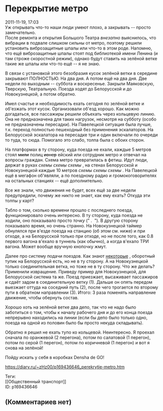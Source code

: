 Перекрытие метро
================

  
2011-11-19, 17:03  
 Уж открывать что-то наши люди умеют плохо, а закрывать -- просто замечательно.   
 После ремонта и открытия Большого Театра  *внезапно*  выяснилось, что вибрации в подвале слишком сильны от метро, поэтому решили установить виброзащитные шпалы или что-то в этом роде. Напомню, что ещё виброзащитные шпалы стоят под библиотекой имени Ленина (и там строже скоростной режим), однако будут ставить на зелёной ветке такие же шпалы или что-то ещё -- я не знаю.   
   
 В связи с установкой этого безобразия кусок зелёной ветки в середине закрывают ПОЛНОСТЬЮ. На два дня. А потом ещё на два дня. Две недели по выходным -- суббота и воскресенье. Закрыли Маяковскую, Тверскую, Театральную. Поезда ходят до Белорусской и до Новокузнецкой, а потом обратно.   
   
 Имел счастье и необходимость ехать сегодня по зелёной ветке и об'езжать этот кусок. Организовали об'езд хорошо. Как можно догадаться, все пассажиры решили объехать через кольцевую линию. Она не предназначена для таких нагрузок, несмотря на субботу (особо не предназначены пересадки). На Павелецкой ситуация была лучше, т.к. переход полностью пешеходный без применения эскалаторов. На Белорусской эскалатора на пересадке три и один включали по очереди то туда, то сюда. Помогало это слабо, толпа была с обоих сторон.   
   
 На платформах в ту сторону, куда поезда не ехали, каждые 5 метров стоял  ~~мили~~  полиц  ~~ионер~~  ейский или сотрудник метро и отвечал на вопросы граждан. Схема метро превратилась в фетиш. Идут люди, держат в руках  *схемы схемы схемы*  , на стенах Белорусской и Новокузнецкой каждые 10 метров  *схемы схемы схемы*  . На Павелецкой ещё в мегафон об'являли, а по поездному радио и громокоговорителях на остальных станциях -- ещё дополнительно.   
   
 Все же знали, что движения не будет, всех ещё за две недели предупредили, почему же никто не знает, как ему ехать? Откуда эти толпы у карт?   
   
 Табло о том, сколько времени прошло с последнего поезда, функционировало очень интересно. В ту сторону, куда поезда не ходили, оно показывало просто  *точку*  (" .  "). В другую сторону показывало время, но очень странно. На Новокузнецкой таймер обнулялся при в'езде поезда на станцию (об этом см. ниже) и при отходе, а на Белорусской только при отходе, но не после того, как 0.8 первого вагона в'ехало в туннель (как обычно), а когда в'ехало ТРИ вагона. Может вообще вручную кнопочку жмут.   
   
 Далее про систему подачи поездов. Как знают  [некоторые](pics/trackmap.gif)  , оборотный тупик на Белорусской есть, но не в ту сторону. А на Новокузнецкой только соединительная ветка, но тоже не в ту сторону. Что же делать? Применили извращение. Приведу пример для Новокузнецкой, для Белорусской система та же. Поезд приезжает, высаживает пассажиров и сдаёт задом в соединительную ветку (1). Дальше он опять передом выезжает оттуда на соседний путь (2), после чего трогается по второму пути в обратном направлении (3). Итого: 3 раза поменять направление движение, чтобы обернуть состав.   
   
 Хорошо хоть на зелёной ветке два депо, так что не надо было заботиться о том, чтобы к началу рабочего дня и до его конца поезда непрерывно находились на линии (если бы депо было только одно, поезда на одной из половин было бы просто некуда складывать).   
   
 Обратно я решил не ехать тупо ко кольцевой. Неинтересно. Я проехал сначала по оранжевой (2 перегона), потом по салатовой (1 перегон), потом по серой (1 перегон), потом по коричневой (1 перегон) и вот я снова на зелёной!   
   
 Пойду искать у себя в коробках Densha de GO!   
  
<https://diary.ru/~zHz00/p169436646_perekrytie-metro.htm>  
  
Теги:  
[[Общественный транспорт]]  
ID: p169436646  


(Комментариев нет)
------------------